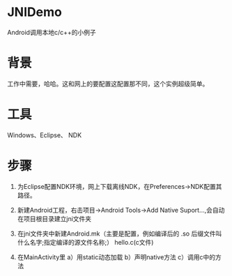 # JNIDemo

Android调用本地c/c++的小例子

# 背景

工作中需要，哈哈。这和网上的要配置这配置那不同，这个实例超级简单。

# 工具

Windows、Eclipse、 NDK

# 步骤

1. 为Eclipse配置NDK环境，网上下载离线NDK，在Preferences->NDK配置其路径。

2. 新建Android工程，右击项目->Android Tools->Add Native Suport...,会自动在项目根目录建立jni文件夹

3. 在jni文件夹中新建Android.mk（主要是配置，例如编译后的 .so 后缀文件叫什么名字;指定编译的源文件名称;） hello.c(c文件)

4. 在MainActivity里 a）用static动态加载 b）声明native方法 c）调用c中的方法


